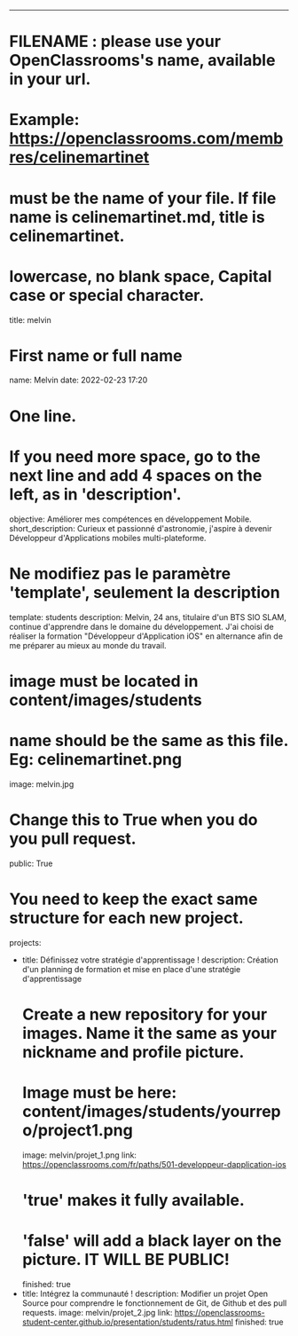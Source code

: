 ---

# FILENAME : please use your OpenClassrooms's name, available in your url.
# Example: https://openclassrooms.com/membres/celinemartinet
# must be the name of your file. If file name is celinemartinet.md, title is celinemartinet.
# lowercase, no blank space, Capital case or special character.
title: melvin

# First name or full name
name: Melvin
date: 2022-02-23 17:20

# One line.
# If you need more space, go to the next line and add 4 spaces on the left, as in 'description'.
objective: Améliorer mes compétences en développement Mobile.
short_description: Curieux et passionné d'astronomie, j'aspire à devenir Développeur d'Applications mobiles multi-plateforme.

# Ne modifiez pas le paramètre 'template', seulement la description
template: students
description:
    Melvin, 24 ans, titulaire d'un BTS SIO SLAM, continue d'apprendre dans le domaine du développement.
    J'ai choisi de réaliser la formation "Développeur d'Application iOS" en alternance afin de me préparer au mieux au monde du travail.

# image must be located in content/images/students
# name should be the same as this file. Eg: celinemartinet.png
image: melvin.jpg

# Change this to True when you do you pull request.
public: True

# You need to keep the exact same structure for each new project.
projects:
  - title: Définissez votre stratégie d'apprentissage !
    description: Création d'un planning de formation et mise en place d'une stratégie d'apprentissage
    # Create a new repository for your images. Name it the same as your nickname and profile picture.
    # Image must be here: content/images/students/yourrepo/project1.png
    image: melvin/projet_1.png
    link: https://openclassrooms.com/fr/paths/501-developpeur-dapplication-ios
    # 'true' makes it fully available.
    # 'false' will add a black layer on the picture. IT WILL BE PUBLIC!
    finished: true
  - title: Intégrez la communauté !
    description: Modifier un projet Open Source pour comprendre le fonctionnement de Git, de Github et des pull requests. 
    image: melvin/projet_2.jpg
    link: https://openclassrooms-student-center.github.io/presentation/students/ratus.html
    finished: true